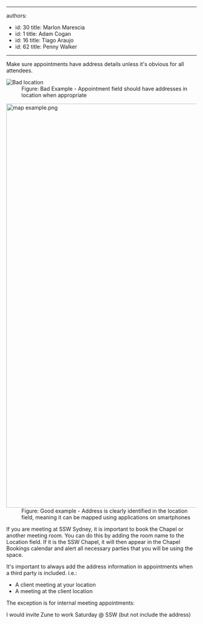 

---
authors:
  - id: 30
    title: Marlon Marescia
  - id: 1
    title: Adam Cogan
  - id: 16
    title: Tiago Araujo
  - id: 62
    title: Penny Walker
---




<span class='intro'> <p>​​​​Make sure appointments have address details unless it's obvious for all attendees.<br></p> </span>

<dl class="badImage"><dt><img alt="Bad location" src="/PublishingImages/appointment-location-bad-example.jpg" /></dt><dd> Figure&#58; Bad Example - Appointment field&#160;should have addresses in location when appropriate<br></dd></dl><dl class="goodImage"><dt><img src="/SiteAssets/appointments-do-you-make-sure-your-appointment-has-a-clear-location-address/map%20example.png" alt="map example.png" style="width&#58;800px;height&#58;1067px;" /></dt><dd>Figure&#58; Good example - Address is clearly identified in the location field, meaning it can be&#160;mapped using&#160;applications on smartphones</dd></dl> <p class="ssw15-rteElement-SSW-Only">If you are meeting at SSW Sydney, it is important to book the Chapel ​or another meeting room. You can do this by adding the room name to&#160;the Location field. If it is the SSW Chapel, it will then appear in the Chapel Bookings calendar and alert all necessary parties that you will be using the space.<br></p><p>It's important to always add the address information in appointments when a third party is included. i.e.&#58;<br></p><ul><li>A client meeting at your location<br></li><li>A meeting at the client location<br></li></ul><p class="ssw15-rteElement-P">The exception is for internal meeting appointments&#58;​<br></p><div><p class="ssw15-rteElement-P">I would invite Zune to work Saturday @ SSW (but not include the address) <br></p></div>


